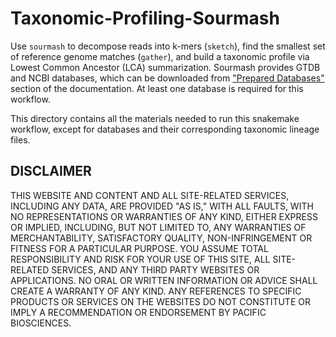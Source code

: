 # Taxonomic-Profiling-Sourmash

Use `sourmash` to decompose reads into k-mers (`sketch`), find the smallest set of reference genome matches (`gather`), and build a taxonomic profile via Lowest Common Ancestor (LCA) summarization. Sourmash provides GTDB and NCBI databases, which can be downloaded from ["Prepared Databases"](https://sourmash.readthedocs.io/en/latest/databases.html) section of the documentation. At least one database is required for this workflow.

This directory contains all the materials needed to run this snakemake workflow, except for databases and their corresponding taxonomic lineage files.


## DISCLAIMER
THIS WEBSITE AND CONTENT AND ALL SITE-RELATED SERVICES, INCLUDING ANY DATA, ARE PROVIDED "AS IS," WITH ALL FAULTS, WITH NO REPRESENTATIONS OR WARRANTIES OF ANY KIND, EITHER EXPRESS OR IMPLIED, INCLUDING, BUT NOT LIMITED TO, ANY WARRANTIES OF MERCHANTABILITY, SATISFACTORY QUALITY, NON-INFRINGEMENT OR FITNESS FOR A PARTICULAR PURPOSE. YOU ASSUME TOTAL RESPONSIBILITY AND RISK FOR YOUR USE OF THIS SITE, ALL SITE-RELATED SERVICES, AND ANY THIRD PARTY WEBSITES OR APPLICATIONS. NO ORAL OR WRITTEN INFORMATION OR ADVICE SHALL CREATE A WARRANTY OF ANY KIND. ANY REFERENCES TO SPECIFIC PRODUCTS OR SERVICES ON THE WEBSITES DO NOT CONSTITUTE OR IMPLY A RECOMMENDATION OR ENDORSEMENT BY PACIFIC BIOSCIENCES.
